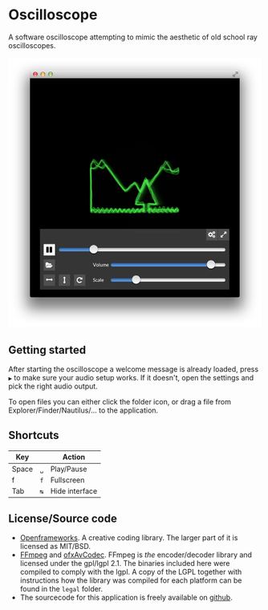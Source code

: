Oscilloscope
===

A software oscilloscope attempting to mimic the aesthetic of old school ray oscilloscopes. 
	
<img src="docs/screenshot.png" width="667">


Getting started
---
After starting the oscilloscope a welcome message is already loaded, press `▶︎` to make sure your audio setup works. If it doesn't, open the settings and pick the right audio output. 

To open files you can either click the folder icon, or drag a file from Explorer/Finder/Nautilus/... to the application. 


Shortcuts
---
|Key  |   |Action          |
|-----|---|----------------|
|Space|`␣`|Play/Pause      |
|f    |`f`|Fullscreen      |
|Tab  |`↹`|Hide interface  |


License/Source code
---

* [Openframeworks](http://openframeworks.cc). A creative coding library. The larger part of it is licensed as MIT/BSD. 
* [FFmpeg](http://www.ffmpeg.org/) and [ofxAvCodec](https://github.com/kritzikratzi/ofxAvCodec). FFmpeg is _the_ encoder/decoder library and licensed under the gpl/lgpl 2.1. The binaries included here were compiled to comply with the lgpl. A copy of the LGPL together with instructions how the library was compiled for each platform can be found in the `legal` folder. 
* The sourcecode for this application is freely available on [github](https://github.com/kritzikratzi/Oscilloscope). 